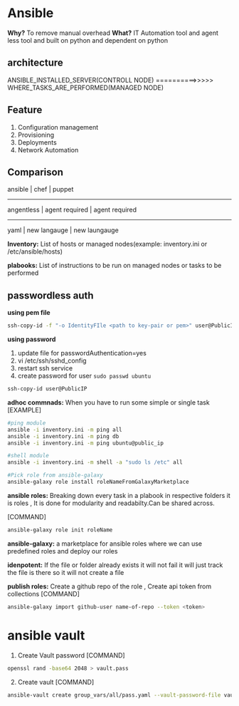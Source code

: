 # Ansible

**Why?** To remove manual overhead
**What?** IT Automation tool and agent less tool and built on python and dependent on python

## architecture
ANSIBLE_INSTALLED_SERVER(CONTROLL NODE) ==========>>>>>  WHERE_TASKS_ARE_PERFORMED(MANAGED NODE)
           
## Feature
1. Configuration management
2. Provisioning
3. Deployments
4. Network Automation

## Comparison   
ansible     |  chef              |  puppet
__________________________________________________
angentless  |  agent required    | agent required
___________________________________________________
yaml        |  new langauge      |  new laungauge 


**Inventory:** List of hosts or managed nodes(example: inventory.ini or /etc/ansible/hosts)

**plabooks:** List of instructions to be run on managed nodes or tasks to be performed

## passwordless auth
**using pem file**
```bash
ssh-copy-id -f "-o IdentityFIle <path to key-pair or pem>" user@PublicIP
```
**using password**
1. update file for passwordAuthentication=yes
2. vi /etc/ssh/sshd_config
3. restart ssh service
4. create password for user `sudo passwd ubuntu`
```bash
ssh-copy-id user@PublicIP
```
**adhoc commnads:** When you have to run some simple or single task 
[EXAMPLE]
```bash
#ping module
ansible -i inventory.ini -m ping all
ansible -i inventory.ini -m ping db
ansible -i inventory.ini -m ping ubuntu@public_ip

#shell module
ansible -i inventory.ini -m shell -a "sudo ls /etc" all

#Pick role from ansible-galaxy
ansible-galaxy role install roleNameFromGalaxyMarketplace
```

**ansible roles:** Breaking down every task in a plabook in respective folders it is roles , It is done for 
modularity and readabilty.Can be shared across.

[COMMAND]

```bash
ansible-galaxy role init roleName
```

**ansible-galaxy:** a marketplace for ansible roles where we can use predefined roles and deploy our roles

**idenpotent:** If the file or folder already exists it will not fail it will just track the file is there so it will
not create a file 

**publish roles:** Create a github repo of the role , Create api token from collections
[COMMAND]

```bash
ansible-galaxy import github-user name-of-repo --token <token>
```

# ansible vault
1. Create Vault password 
[COMMAND]

```bash
openssl rand -base64 2048 > vault.pass
```

2. Create vault
[COMMAND]

```bash
ansible-vault create group_vars/all/pass.yaml --vault-password-file vault.pass
```
